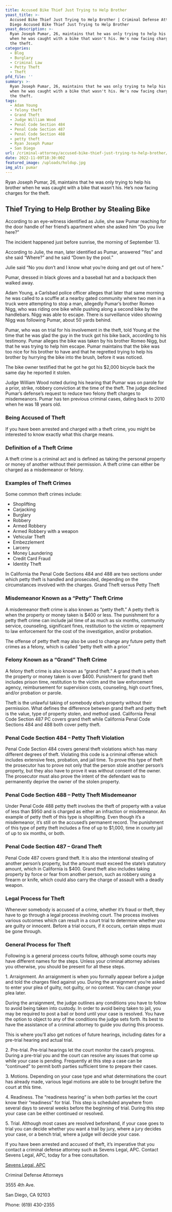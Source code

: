 ```yaml
---
title: Accused Bike Thief Just Trying to Help Brother
yoast_title: >-
  Accused Bike Thief Just Trying to Help Brother | Criminal Defense Attorney San
  Diego Accused Bike Thief Just Trying to Help Brother
yoast_description: >-
  Ryan Joseph Pumar, 26, maintains that he was only trying to help his brother
  when he was caught with a bike that wasn't his. He's now facing charges for
  the theft.
categories:
  - Blog
  - Burglary
  - Criminal Law
  - Petty Theft
  - Theft
pfd_file: ''
summary: >-
  Ryan Joseph Pumar, 26, maintains that he was only trying to help his brother
  when he was caught with a bike that wasn't his. He's now facing charges for
  the theft.
tags:
  - Adam Young
  - felony theft
  - Grand Theft
  - Judge William Wood
  - Penal Code Section 484
  - Penal Code Section 487
  - Penal Code Section 488
  - petty theft
  - Ryan Joseph Pumar
  - San Diego
url: /criminal-attorney/accused-bike-thief-just-trying-to-help-brother/855/
date: 2022-11-09T18:30:00Z
featured_image: /uploads/holdup.jpg
img_alt: pumar
---
```

Ryan Joseph Pumar, 26, maintains that he was only trying to help his brother when he was caught with a bike that wasn’t his. He’s now facing charges for the theft.

## Thief Trying to Help Brother by Stealing Bike

According to an eye-witness identified as Julie, she saw Pumar reaching for the door handle of her friend’s apartment when she asked him “Do you live here?”

The incident happened just before sunrise, the morning of September 13.

According to Julie, the man, later identified as Pumar, answered “Yes” and she said “Where?” and he said “Down by the pool.”

Julie said “No you don’t and I know what you’re doing and get out of here.”

Pumar, dressed in black gloves and a baseball hat and a backpack then walked away.

Adam Young, a Carlsbad police officer alleges that later that same morning he was called to a scuffle at a nearby gated community where two men in a truck were attempting to stop a man, allegedly Pumar’s brother Romeo Nigg, who was riding one bike while pushing along a second bike by the handlebars. Nigg was able to escape. There is surveillance video showing Nigg was following Pumar, about 50 yards behind.

Pumar, who was on trial for his involvement in the theft, told Young at the time that he was glad the guy in the truck got his bike back, according to his testimony. Pumar alleges the bike was taken by his brother Romeo Nigg, but that he was trying to help him escape. Pumar maintains that the bike was too nice for his brother to have and that he regretted trying to help his brother by hurrying the bike into the brush, before it was noticed.

The bike owner testified that he got he got his $2,000 bicycle back the same day he reported it stolen.

Judge William Wood noted during his hearing that Pumar was on parole for a prior, strike, robbery conviction at the time of the theft. The judge declined Pumar’s defense’s request to reduce two felony theft charges to misdemeanors. Pumar has ten previous criminal cases, dating back to 2010 when he was 18 years old.

### Being Accused of Theft

If you have been arrested and charged with a theft crime, you might be interested to know exactly what this charge means.

### Definition of a Theft Crime

A theft crime is a criminal act and is defined as taking the personal property or money of another without their permission. A theft crime can either be charged as a misdemeanor or felony.

### Examples of Theft Crimes

Some common theft crimes include:

* Shoplifting
* Carjacking
* Burglary
* Robbery
* Armed Robbery
* Armed Robbery with a weapon
* Vehicular Theft
* Embezzlement
* Larceny
* Money Laundering
* Credit Card Fraud
* Identity Theft

In California the Penal Code Sections 484 and 488 are two sections under which petty theft is handled and prosecuted, depending on the circumstances involved with the charges. Grand Theft versus Petty Theft

### Misdemeanor Known as a “Petty” Theft Crime

A misdemeanor theft crime is also known as “petty theft.” A petty theft is when the property or money taken is $400 or less. The punishment for a petty theft crime can include jail time of as much as six months, community service, counseling, significant fines, restitution to the victim or repayment to law enforcement for the cost of the investigation, and/or probation.

The offense of petty theft may also be used to change any future petty theft crimes as a felony, which is called “petty theft with a prior.”

### Felony Known as a “Grand” Theft Crime

A felony theft crime is also known as “grand theft.” A grand theft is when the property or money taken is over $400. Punishment for grand theft includes prison time, restitution to the victim and the law enforcement agency, reimbursement for supervision costs, counseling, high court fines, and/or probation or parole.

Theft is the unlawful taking of somebody else’s property without their permission. What defines the difference between grand theft and petty theft is the value, type of property stolen, and method used. California Penal Code Section 487 PC covers grand theft while California Penal Code Sections 484 and 488 both cover petty theft.

### Penal Code Section 484 – Petty Theft Violation

Penal Code Section 484 covers general theft violations which has many different degrees of theft. Violating this code is a criminal offense which includes extensive fees, probation, and jail time. To prove this type of theft the prosecutor has to prove not only that the person stole another person’s property, but they also have to prove it was without consent of the owner. The prosecutor must also prove the intent of the defendant was to permanently deprive the owner of the stolen property.

### Penal Code Section 488 – Petty Theft Misdemeanor

Under Penal Code 488 petty theft involves the theft of property with a value of less than $950 and is charged as either an infraction or misdemeanor. An example of petty theft of this type is shoplifting. Even though it’s a misdemeanor, it’s still on the accused’s permanent record. The punishment of this type of petty theft includes a fine of up to $1,000, time in county jail of up to six months, or both.

### Penal Code Section 487 – Grand Theft

Penal Code 487 covers grand theft. It is also the intentional stealing of another person’s property, but the amount must exceed the state’s statutory amount, which in California is $400. Grand theft also includes taking property by force or fear from another person, such as robbery using a firearm or knife, which could also carry the charge of assault with a deadly weapon.

### Legal Process for Theft

Whenever somebody is accused of a crime, whether it’s fraud or theft, they have to go through a legal process involving court. The process involves various outcomes which can result in a court trial to determine whether you are guilty or innocent. Before a trial occurs, if it occurs, certain steps must be gone through.

### General Process for Theft

Following is a general process courts follow, although some courts may have different names for the steps. Unless your criminal attorney advises you otherwise, you should be present for all these steps.

1\. Arraignment. An arraignment is when you formally appear before a judge and told the charges filed against you. During the arraignment you’re asked to enter your plea of guilty, not guilty, or no contest. You can change your plea later.

During the arraignment, the judge outlines any conditions you have to follow to avoid being taken into custody. In order to avoid being taken to jail, you may be required to post a bail or bond until your case is resolved. You have the option to object to any of the conditions the judge sets forth. Its best to have the assistance of a criminal attorney to guide you during this process.

This is where you’ll also get notices of future hearings, including dates for a pre-trial hearing and actual trial.

2\. Pre-trial. Pre-trial hearings let the court monitor the case’s progress. During a pre-trial you and the court can resolve any issues that come up while your case is pending. Frequently at this step a case can be “continued” to permit both parties sufficient time to prepare their cases.

3\. Motions. Depending on your case type and what determinations the court has already made, various legal motions are able to be brought before the court at this time.

4\. Readiness. The “readiness hearing” is when both parties let the court know their “readiness” for trial. This step is scheduled anywhere from several days to several weeks before the beginning of trial. During this step your case can be either continued or resolved.

5\. Trial. Although most cases are resolved beforehand, if your case goes to trial you can decide whether you want a trail by jury, where a jury decides your case, or a bench trial, where a judge will decide your case.

If you have been arrested and accused of theft, it’s imperative that you contact a criminal defense attorney such as Sevens Legal, APC. Contact Sevens Legal, APC, today for a free consultation.

[Sevens Legal, APC](http://sevenslegalstg.wpengine.com/)

Criminal Defense Attorneys

3555 4th Ave.

San Diego, CA 92103

Phone: (619) 430-2355
